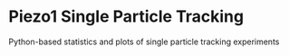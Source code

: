 # Piezo1 Single Particle Tracking
Python-based statistics and plots of single particle tracking experiments
